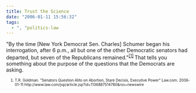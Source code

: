 ```yaml
---
title: Trust the Science
date: "2006-01-11 15:56:32"
tags:
  - ", "politics-law
---
```

"By the time [New York Democrat Sen. Charles] Schumer began his interrogation, after 6 p.m., all but one of the other Democratic senators had departed, but seven of the Republicans remained."<sup><a title="Senators Question Alito on Abortion, Stare Decisis, Executive Power" href="http://www.law.com/jsp/article.jsp?id=1136887514780&amp;rss=newswire">[1]</a>  </sup>  That tells you something about the purpose of the questions that the Democrats are asking.
<ol><font size="-2">
	<li><font size="-2">T.R. Goldman. "Senators Question Alito on Abortion, Stare Decisis, Executive Power" Law.com. 2006-01-11 http://www.law.com/jsp/article.jsp?id=1136887514780&rss=newswire </font></li>
</font></ol>


